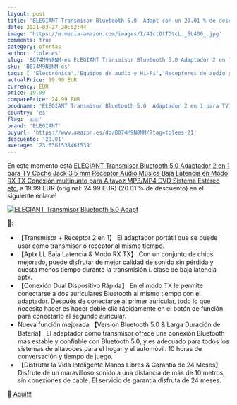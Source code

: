 ```yaml
---
layout: post
title: 'ELEGIANT Transmisor Bluetooth 5.0  Adapt con un 20.01 % de descuento'
date: 2021-03-27 20:52:44
image: 'https://m.media-amazon.com/images/I/41ctOtTGtcL._SL400_.jpg'
comments: true
category: ofertas
author: 'tole.es'
slug: 'B074M9N8NM-es ELEGIANT Transmisor Bluetooth 5.0 Adaptador 2 en 1 para TV...'
sku: 'B074M9N8NM-es'
tags: [ 'Electrónica','Equipos de audio y Hi-Fi','Receptores de audio para equipos de audio y Hi-Fi','Receptores y componentes de equipos de audio y Hi-Fi','altavoz','bluetooth','elegiant', ]
actualPrice: 19.99 EUR
currency: EUR
price: 19.99
comparePrice: 24.99 EUR
prodname: 'ELEGIANT Transmisor Bluetooth 5.0  Adaptador 2 en 1 para TV Coche  Jack 3 5 mm Receptor Audio Música Baja Latencia en Modo RX TX  Conexión multipunto para Altavoz MP3/MP4 DVD Sistema Estéreo etc.'
country: 'es'
flag: '🇪🇸'
brand: 'ELEGIANT'
buyurl: 'https://www.amazon.es/dp/B074M9N8NM/?tag=tolees-21'
descuento: '20.01'
average: '23.6361538461539'
---
```


En este momento está [ELEGIANT Transmisor Bluetooth 5.0  Adaptador 2 en 1 para TV Coche  Jack 3 5 mm Receptor Audio Música Baja Latencia en Modo RX TX  Conexión multipunto para Altavoz MP3/MP4 DVD Sistema Estéreo etc.](https://www.amazon.es/dp/B074M9N8NM/?tag=tolees-21) a 19.99 EUR (original: 24.99 EUR) (20.01 %  de descuento) en el siguiente enlace!

[![ELEGIANT Transmisor Bluetooth 5.0  Adapt](https://m.media-amazon.com/images/I/41ctOtTGtcL._SL400_.jpg)](https://www.amazon.es/dp/B074M9N8NM/?tag=tolees-21)

🔎:

- 【Transmisor + Receptor 2 en 1】 El adaptador portátil que se puede usar como transmisor o receptor al mismo tiempo.
- 【Aptx LL Baja Latencia & Modo RX TX】 Con un conjunto de chips mejorado, puede disfrutar de mejor calidad de sonido sin pérdida y cuesta menos tiempo durante la transmisión i. clase de baja latencia aptx.
- 【Conexión Dual Dispositivo Rápida】 En el modo TX le permite conectarse a dos auriculares Bluetooth al mismo tiempo con el adaptador. Después de conectarse al primer auricular, todo lo que necesita hacer es hacer doble clic rápidamente en el botón de función para conectarlo al segundo auricular.
- Nueva función mejorada 【Versión Bluetooth 5.0 & Larga Duración de Batería】 El adaptador como transmisor ofrece una conexión Bluetooth más estable y confiable con Bluetooth 5.0, y es adecuado para todos los sistemas de altavoces para el hogar y el automóvil. 10 horas de conversación y tiempo de juego.
- 【Disfrutar la Vida Inteligente Manos Libres & Garantía de 24 Meses】 Disfrute de un maravilloso sonido a una distancia de más de 10 metros, sin conexiones de cable. El servicio de garantía disfruta de 24 meses.

[🛒 Aquí!!!](https://www.amazon.es/dp/B074M9N8NM/?tag=tolees-21)

